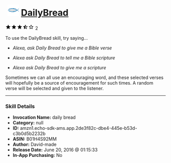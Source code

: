 # &nbsp;<img src="skill_icon" alt="DailyBread icon" width="36"> [DailyBread](http://alexa.amazon.com/#skills/amzn1.echo-sdk-ams.app.2de3f82c-dbe4-445e-b53d-c3b0d5b2232b)
![3.5 stars](../../images/ic_star_black_18dp_1x.png)![3.5 stars](../../images/ic_star_black_18dp_1x.png)![3.5 stars](../../images/ic_star_black_18dp_1x.png)![3.5 stars](../../images/ic_star_half_black_18dp_1x.png)![3.5 stars](../../images/ic_star_border_black_18dp_1x.png) 2

To use the DailyBread skill, try saying...

* *Alexa, ask Daily Bread to give me a Bible verse*

* *Alexa ask Daily Bread to tell me a Bible scripture*

* *Alexa ask Daily Bread to give me a scripture*

Sometimes we can all use an encouraging word, and these selected verses will hopefully be a source of encouragement for such times. A random verse will be selected and given to the listener.

***

### Skill Details

* **Invocation Name:** daily bread
* **Category:** null
* **ID:** amzn1.echo-sdk-ams.app.2de3f82c-dbe4-445e-b53d-c3b0d5b2232b
* **ASIN:** B01H4S92MM
* **Author:** David-made
* **Release Date:** June 20, 2016 @ 01:15:33
* **In-App Purchasing:** No
